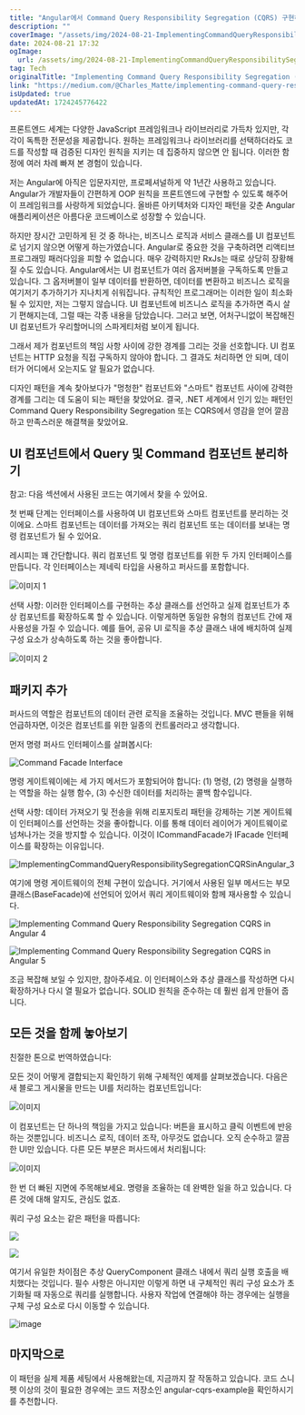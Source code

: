 ```yaml
---
title: "Angular에서 Command Query Responsibility Segregation (CQRS) 구현하기"
description: ""
coverImage: "/assets/img/2024-08-21-ImplementingCommandQueryResponsibilitySegregationCQRSinAngular_0.png"
date: 2024-08-21 17:32
ogImage: 
  url: /assets/img/2024-08-21-ImplementingCommandQueryResponsibilitySegregationCQRSinAngular_0.png
tag: Tech
originalTitle: "Implementing Command Query Responsibility Segregation (CQRS) in Angular"
link: "https://medium.com/@Charles_Matte/implementing-command-query-responsibility-segregation-cqrs-in-angular-4def3409fa0f"
isUpdated: true
updatedAt: 1724245776422
---
```



프론트엔드 세계는 다양한 JavaScript 프레임워크나 라이브러리로 가득차 있지만, 각각이 독특한 전문성을 제공합니다. 원하는 프레임워크나 라이브러리를 선택하더라도 코드를 작성할 때 검증된 디자인 원칙을 지키는 데 집중하지 않으면 안 됩니다. 이러한 함정에 여러 차례 빠져 본 경험이 있습니다.

저는 Angular에 아직은 입문자지만, 프로페셔널하게 약 1년간 사용하고 있습니다. Angular가 개발자들이 간편하게 OOP 원칙을 프론트엔드에 구현할 수 있도록 해주어 이 프레임워크를 사랑하게 되었습니다. 올바른 아키텍처와 디자인 패턴을 갖춘 Angular 애플리케이션은 아름다운 코드베이스로 성장할 수 있습니다.

하지만 장시간 고민하게 된 것 중 하나는, 비즈니스 로직과 서비스 클래스를 UI 컴포넌트로 넘기지 않으면 어떻게 하는가였습니다. Angular로 중요한 것을 구축하려면 리액티브 프로그래밍 패러다임을 피할 수 없습니다. 매우 강력하지만 RxJs는 때로 상당히 장황해질 수도 있습니다. Angular에서는 UI 컴포넌트가 여러 옵저버블을 구독하도록 만들고 있습니다. 그 옵저버블이 일부 데이터를 반환하면, 데이터를 변환하고 비즈니스 로직을 여기저기 추가하기가 지나치게 쉬워집니다. 규칙적인 프로그래머는 이러한 일이 최소화될 수 있지만, 저는 그렇지 않습니다. UI 컴포넌트에 비즈니스 로직을 추가하면 즉시 살기 편해지는데, 그럴 때는 각종 내용을 담았습니다. 그러고 보면, 어처구니없이 복잡해진 UI 컴포넌트가 우리할머니의 스파게티처럼 보이게 됩니다.

그래서 제가 컴포넌트의 책임 사항 사이에 강한 경계를 그리는 것을 선호합니다. UI 컴포넌트는 HTTP 요청을 직접 구독하지 않아야 합니다. 그 결과도 처리하면 안 되며, 데이터가 어디에서 오는지도 알 필요가 없습니다.

<div class="content-ad"></div>

디자인 패턴을 계속 찾아보다가 "멍청한" 컴포넌트와 "스마트" 컴포넌트 사이에 강력한 경계를 그리는 데 도움이 되는 패턴을 찾았어요. 결국, .NET 세계에서 인기 있는 패턴인 Command Query Responsibility Segregation 또는 CQRS에서 영감을 얻어 깔끔하고 만족스러운 해결책을 찾았어요.

## UI 컴포넌트에서 Query 및 Command 컴포넌트 분리하기

참고: 다음 섹션에서 사용된 코드는 여기에서 찾을 수 있어요.

첫 번째 단계는 인터페이스를 사용하여 UI 컴포넌트와 스마트 컴포넌트를 분리하는 것이에요. 스마트 컴포넌트는 데이터를 가져오는 쿼리 컴포넌트 또는 데이터를 보내는 명령 컴포넌트가 될 수 있어요.

<div class="content-ad"></div>

레시피는 꽤 간단합니다. 쿼리 컴포넌트 및 명령 컴포넌트를 위한 두 가지 인터페이스를 만듭니다. 각 인터페이스는 제네릭 타입을 사용하고 퍼사드를 포함합니다.

![이미지 1](/assets/img/2024-08-21-ImplementingCommandQueryResponsibilitySegregationCQRSinAngular_0.png)

선택 사항: 이러한 인터페이스를 구현하는 추상 클래스를 선언하고 실제 컴포넌트가 추상 컴포넌트를 확장하도록 할 수 있습니다. 이렇게하면 동일한 유형의 컴포넌트 간에 재사용성을 가질 수 있습니다. 예를 들어, 공유 UI 로직을 추상 클래스 내에 배치하여 실제 구성 요소가 상속하도록 하는 것을 좋아합니다.

![이미지 2](/assets/img/2024-08-21-ImplementingCommandQueryResponsibilitySegregationCQRSinAngular_1.png)

<div class="content-ad"></div>

## 패키지 추가

퍼사드의 역할은 컴포넌트의 데이터 관련 로직을 조율하는 것입니다. MVC 팬들을 위해 언급하자면, 이것은 컴포넌트를 위한 일종의 컨트롤러라고 생각합니다.

먼저 명령 퍼사드 인터페이스를 살펴봅시다:

![Command Facade Interface](/assets/img/2024-08-21-ImplementingCommandQueryResponsibilitySegregationCQRSinAngular_2.png)

<div class="content-ad"></div>

명령 게이트웨이에는 세 가지 메서드가 포함되어야 합니다: (1) 명령, (2) 명령을 실행하는 역할을 하는 실행 함수, (3) 수신한 데이터를 처리하는 콜백 함수입니다.

선택 사항: 데이터 가져오기 및 전송을 위해 리포지토리 패턴을 강제하는 기본 게이트웨이 인터페이스를 선언하는 것을 좋아합니다. 이를 통해 데이터 레이어가 게이트웨이로 넘쳐나가는 것을 방지할 수 있습니다. 이것이 ICommandFacade가 IFacade 인터페이스를 확장하는 이유입니다.

![ImplementingCommandQueryResponsibilitySegregationCQRSinAngular_3](/assets/img/2024-08-21-ImplementingCommandQueryResponsibilitySegregationCQRSinAngular_3.png)

여기에 명령 게이트웨이의 전체 구현이 있습니다. 거기에서 사용된 일부 메서드는 부모 클래스(BaseFacade)에 선언되어 있어서 쿼리 게이트웨이와 함께 재사용할 수 있습니다.

<div class="content-ad"></div>


![Implementing Command Query Responsibility Segregation CQRS in Angular 4](/assets/img/2024-08-21-ImplementingCommandQueryResponsibilitySegregationCQRSinAngular_4.png)

![Implementing Command Query Responsibility Segregation CQRS in Angular 5](/assets/img/2024-08-21-ImplementingCommandQueryResponsibilitySegregationCQRSinAngular_5.png)

조금 복잡해 보일 수 있지만, 참아주세요. 이 인터페이스와 추상 클래스를 작성하면 다시 확장하거나 다시 열 필요가 없습니다. SOLID 원칙을 준수하는 데 훨씬 쉽게 만들어 줍니다.

## 모든 것을 함께 놓아보기


<div class="content-ad"></div>

친절한 톤으로 번역하였습니다:

모든 것이 어떻게 결합되는지 확인하기 위해 구체적인 예제를 살펴보겠습니다. 다음은 새 블로그 게시물을 만드는 UI를 처리하는 컴포넌트입니다:

![이미지](/assets/img/2024-08-21-ImplementingCommandQueryResponsibilitySegregationCQRSinAngular_6.png)

이 컴포넌트는 단 하나의 책임을 가지고 있습니다: 버튼을 표시하고 클릭 이벤트에 반응하는 것뿐입니다. 비즈니스 로직, 데이터 조작, 아무것도 없습니다. 오직 순수하고 깔끔한 UI만 있습니다. 다른 모든 부분은 퍼사드에서 처리됩니다:

![이미지](/assets/img/2024-08-21-ImplementingCommandQueryResponsibilitySegregationCQRSinAngular_7.png)

<div class="content-ad"></div>

한 번 더 빠된 지면에 주목해보세요. 명령을 조율하는 데 완벽한 일을 하고 있습니다. 다른 것에 대해 알지도, 관심도 없죠.

쿼리 구성 요소는 같은 패턴을 따릅니다:

![](/assets/img/2024-08-21-ImplementingCommandQueryResponsibilitySegregationCQRSinAngular_8.png)

![](/assets/img/2024-08-21-ImplementingCommandQueryResponsibilitySegregationCQRSinAngular_9.png)

<div class="content-ad"></div>

여기서 유일한 차이점은 추상 QueryComponent 클래스 내에서 쿼리 실행 호출을 배치했다는 것입니다. 필수 사항은 아니지만 이렇게 하면 내 구체적인 쿼리 구성 요소가 초기화될 때 자동으로 쿼리를 실행합니다. 사용자 작업에 연결해야 하는 경우에는 실행을 구체 구성 요소로 다시 이동할 수 있습니다.

![image](/assets/img/2024-08-21-ImplementingCommandQueryResponsibilitySegregationCQRSinAngular_10.png)

## 마지막으로

이 패턴을 실제 제품 세팅에서 사용해왔는데, 지금까지 잘 작동하고 있습니다. 코드 스니펫 이상의 것이 필요한 경우에는 코드 저장소인 angular-cqrs-example을 확인하시기를 추천합니다.